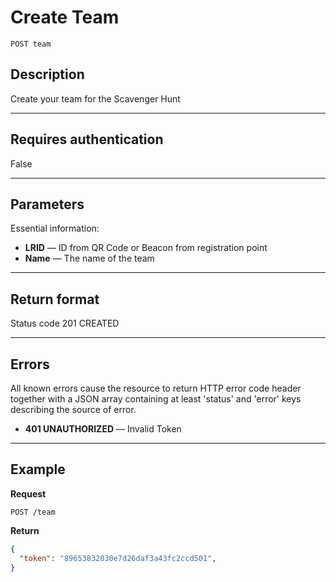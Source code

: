 # Create Team

    POST team

## Description
Create your team for the Scavenger Hunt

***

## Requires authentication
False

***

## Parameters
Essential information:

- **LRID** — ID from QR Code or Beacon from registration point
- **Name** — The name of the team

***

## Return format
Status code 201 CREATED


***

## Errors
All known errors cause the resource to return HTTP error code header together with a JSON array containing at least 'status' and 'error' keys describing the source of error.

- **401 UNAUTHORIZED** — Invalid Token

***

## Example
**Request**

    POST /team

**Return**
``` json
{
  "token": "89653832030e7d26daf3a43fc2ccd501",
}
```

[OAuth]: https://github.com/afloury/Smart-Scavenger-Hunt-Router/blob/master/POST_qrCode_scan.md